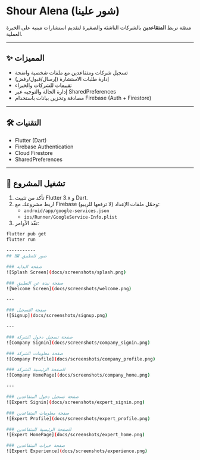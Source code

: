 # Shour Alena (شور علينا)

منصّة تربط **المتقاعدين** بالشركات الناشئة والصغيرة لتقديم استشارات مبنية على الخبرة العملية.

---

## ✨ المميزات
- تسجيل شركات ومتقاعدين مع ملفات شخصية واضحة
- إدارة طلبات الاستشارة (إرسال/قبول/رفض)
- تقييمات للشركات والخبراء
- إدارة الحالة والتوجيه عبر SharedPreferences
- مصادقة وتخزين بيانات باستخدام Firebase (Auth + Firestore)

---

## 🛠️ التقنيات
- Flutter (Dart)  
- Firebase Authentication  
- Cloud Firestore  
- SharedPreferences  

---

## 🚀 تشغيل المشروع
1. تأكد من تثبيت Flutter 3.x و Dart.  
2. اربط مشروعك مع Firebase وحمّل ملفات الإعداد (لا ترفعها للريبو):
   - `android/app/google-services.json`
   - `ios/Runner/GoogleService-Info.plist`
3. نفّذ الأوامر:
```bash
flutter pub get
flutter run

-----------
## 🖼️ صور للتطبيق 

### صفحة البداية
![Splash Screen](docs/screenshots/splash.png)

### صفحة نبذة عن التطبيق 
![Welcome Screen](docs/screenshots/welcome.png)

---

### صفحة التسجيل 
![Signup](docs/screenshots/signup.png)

---

### صفحة تسجيل دخول الشركة
![Company Signin](docs/screenshots/company_signin.png)

### صفحة معلومات الشركة 
![Company Profile](docs/screenshots/company_profile.png)

### الصفحة الرئيسية للشركة 
![Company HomePage](docs/screenshots/company_home.png)

---

### صفحة تسجيل دخول المتقاعدين
![Expert Signin](docs/screenshots/expert_signin.png)

### صفحة معلومات المتقاعدين
![Expert Profile](docs/screenshots/expert_profile.png)

### الصفحة الرئيسية للمتقاعدين
![Expert HomePage](docs/screenshots/expert_home.png)

### صفحة خبرات المتقاعدين 
![Expert Experience](docs/screenshots/experience.png)